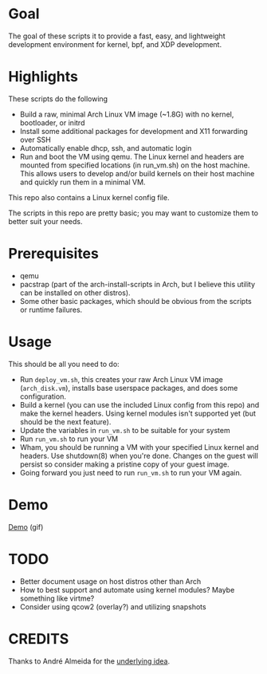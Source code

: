 # Goal

The goal of these scripts it to provide a fast, easy, and lightweight
development environment for kernel, bpf, and XDP development.

# Highlights

These scripts do the following

* Build a raw, minimal Arch Linux VM image (~1.8G) with no kernel, bootloader,
  or initrd
* Install some additional packages for development and X11 forwarding over SSH
* Automatically enable dhcp, ssh, and automatic login
* Run and boot the VM using qemu. The Linux kernel and headers are mounted from
  specified locations (in run_vm.sh) on the host machine. This allows users to
  develop and/or build kernels on their host machine and quickly run them in a
  minimal VM.

This repo also contains a Linux kernel config file.

The scripts in this repo are pretty basic; you may want to customize them to
better suit your needs.

# Prerequisites

* qemu
* pacstrap (part of the arch-install-scripts in Arch, but I believe this
  utility can be installed on other distros).
* Some other basic packages, which should be obvious from the scripts or
  runtime failures.

# Usage

This should be all you need to do:

* Run `deploy_vm.sh`, this creates your raw Arch Linux VM image
  (`arch_disk.vm`), installs base userspace packages, and does some
  configuration.
* Build a kernel (you can use the included Linux config from this repo) and
  make the kernel headers. Using kernel modules isn't supported yet (but should
  be the next feature).
* Update the variables in `run_vm.sh` to be suitable for your system
* Run `run_vm.sh` to run your VM
* Wham, you should be running a VM with your specified Linux kernel and
  headers. Use shutdown(8) when you're done. Changes on the guest will persist
  so consider making a pristine copy of your guest image.
* Going forward you just need to run `run_vm.sh` to run your VM again.

# Demo

[Demo](http://bean.freeshell.org/files/demo.gif) (gif)

# TODO

* Better document usage on host distros other than Arch
* How to best support and automate using kernel modules? Maybe something like
  virtme?
* Consider using qcow2 (overlay?) and utilizing snapshots

# CREDITS

Thanks to André Almeida for the [underlying idea](https://www.youtube.com/watch?v=HVPTpGLTJVw).
